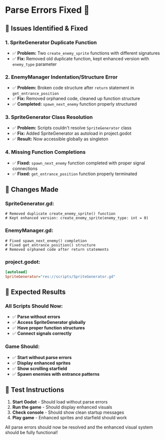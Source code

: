 # Parse Errors Fixed 🔧

## 🚨 **Issues Identified & Fixed**

### 1. **SpriteGenerator Duplicate Function**
- ✅ **Problem:** Two `create_enemy_sprite` functions with different signatures
- ✅ **Fix:** Removed old duplicate function, kept enhanced version with `enemy_type` parameter

### 2. **EnemyManager Indentation/Structure Error**
- ✅ **Problem:** Broken code structure after `return` statement in `get_entrance_position`
- ✅ **Fix:** Removed orphaned code, cleaned up function structure
- ✅ **Completed:** `spawn_next_enemy` function properly structured

### 3. **SpriteGenerator Class Resolution**
- ✅ **Problem:** Scripts couldn't resolve `SpriteGenerator` class
- ✅ **Fix:** Added SpriteGenerator as autoload in project.godot
- ✅ **Result:** Now accessible globally as singleton

### 4. **Missing Function Completions**
- ✅ **Fixed:** `spawn_next_enemy` function completed with proper signal connections
- ✅ **Fixed:** `get_entrance_position` function properly terminated

## 🔧 **Changes Made**

### **SpriteGenerator.gd:**
```gdscript
# Removed duplicate create_enemy_sprite() function
# Kept enhanced version: create_enemy_sprite(enemy_type: int = 0)
```

### **EnemyManager.gd:**
```gdscript
# Fixed spawn_next_enemy() completion
# Fixed get_entrance_position() structure
# Removed orphaned code after return statements
```

### **project.godot:**
```ini
[autoload]
SpriteGenerator="res://scripts/SpriteGenerator.gd"
```

## 🚀 **Expected Results**

### **All Scripts Should Now:**
- ✅ **Parse without errors**
- ✅ **Access SpriteGenerator globally**
- ✅ **Have proper function structures**
- ✅ **Connect signals correctly**

### **Game Should:**
- ✅ **Start without parse errors**
- ✅ **Display enhanced sprites**
- ✅ **Show scrolling starfield**
- ✅ **Spawn enemies with entrance patterns**

## 🎯 **Test Instructions**

1. **Start Godot** - Should load without parse errors
2. **Run the game** - Should display enhanced visuals
3. **Check console** - Should show clean startup messages
4. **Play game** - Enhanced sprites and starfield should work

All parse errors should now be resolved and the enhanced visual system should be fully functional!
